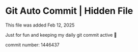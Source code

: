 # Git Auto Commit | Hidden File

This file was added Feb 12, 2025

Just for fun and keeping my daily git commit active 🤪

commit number: 1446437
